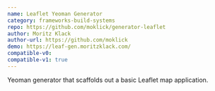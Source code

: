 ```yaml
---
name: Leaflet Yeoman Generator
category: frameworks-build-systems
repo: https://github.com/moklick/generator-leaflet
author: Moritz Klack
author-url: https://github.com/moklick
demo: https://leaf-gen.moritzklack.com/
compatible-v0:
compatible-v1: true
---
```


Yeoman generator that scaffolds out a basic Leaflet map application.
